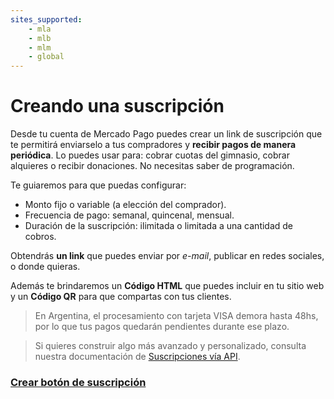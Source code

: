 ```yaml
---
sites_supported:
    - mla
    - mlb
    - mlm
    - global
---
```


# Creando una suscripción

Desde tu cuenta de Mercado Pago puedes crear un link de suscripción que te permitirá enviarselo a tus compradores y **recibir pagos de manera periódica**. Lo puedes usar para: cobrar cuotas del gimnasio, cobrar alquieres o recibir donaciones.
No necesitas saber de programación.

Te guiaremos para que puedas configurar:

* Monto fijo o variable (a elección del comprador).
* Frecuencia de pago: semanal, quincenal, mensual.
* Duración de la suscripción: ilimitada o limitada a una cantidad de cobros.

Obtendrás **un link** que puedes enviar por _e-mail_, publicar en redes sociales, o donde quieras.

Además te brindaremos un **Código HTML** que puedes incluir en tu sitio web y un **Código QR** para que compartas con tus clientes.

> En Argentina, el procesamiento con tarjeta VISA demora hasta 48hs, por lo que tus pagos quedarán pendientes durante ese plazo.

> Si quieres construir algo más avanzado y personalizado, consulta nuestra documentación de [Suscripciones vía API](/guides/subscriptions/api/introduction.es.md).


### [Crear botón de suscripción](https://www.mercadopago.com.ar/subscription-plans/create)
